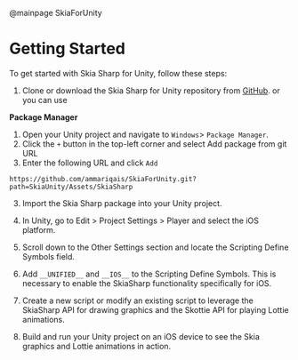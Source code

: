 @mainpage SkiaForUnity

# Getting Started

To get started with Skia Sharp for Unity, follow these steps:

1. Clone or download the Skia Sharp for Unity repository from [GitHub](https://github.com/ammariqais/SkiaForUnity). or you can use

**Package Manager**
1. Open your Unity project and navigate to `Windows`> `Package Manager`.
2. Click the `+` button in the top-left corner and select Add package from git URL
3. Enter the following URL and click `Add`

`https://github.com/ammariqais/SkiaForUnity.git?path=SkiaUnity/Assets/SkiaSharp`


3. Import the Skia Sharp package into your Unity project.

4. In Unity, go to Edit > Project Settings > Player and select the iOS platform.

5. Scroll down to the Other Settings section and locate the Scripting Define Symbols field.

6. Add `__UNIFIED__` and `__IOS__` to the Scripting Define Symbols. This is necessary to enable the SkiaSharp functionality specifically for iOS.

7. Create a new script or modify an existing script to leverage the SkiaSharp API for drawing graphics and the Skottie API for playing Lottie       animations.

8. Build and run your Unity project on an iOS device to see the Skia graphics and Lottie animations in action.
